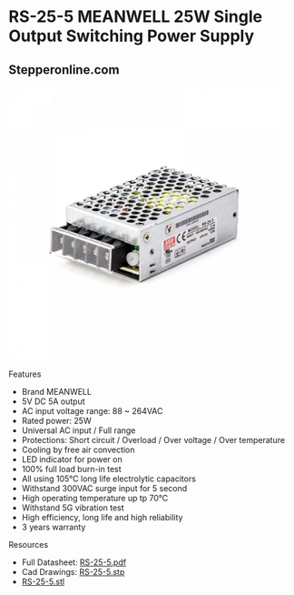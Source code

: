 # RS-25-5 MEANWELL 25W Single Output Switching Power Supply

## Stepperonline.com

<img src="../images/RS-25-5.webp" width=480 height=480 title="power Supply" />


Features

   * Brand MEANWELL
   * 5V DC 5A output
   * AC input voltage range: 88 ~ 264VAC
   * Rated power: 25W
   * Universal AC input / Full range
   * Protections: Short circuit / Overload / Over voltage / Over temperature
   * Cooling by free air convection
   * LED indicator for power on
   * 100% full load burn-in test
   * All using 105℃ long life electrolytic capacitors
   * Withstand 300VAC surge input for 5 second
   * High operating temperature up tp 70℃
   * Withstand 5G vibration test
   * High efficiency, long life and high reliability
   * 3 years warranty

Resources

   * Full Datasheet: [RS-25-5.pdf](PDF/RS-25.pdf)
   * Cad Drawings: [RS-25-5.stp](CAD/RS-25-5.stp) 
   * [RS-25-5.stl](CAD/RS-25-5.stl) 
